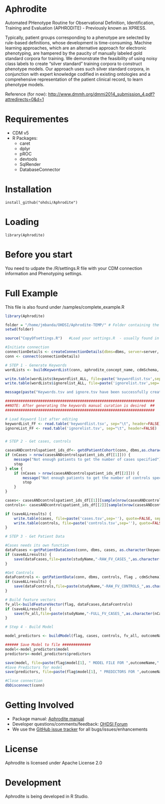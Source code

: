 # Aphrodite

Automated PHenotype Routine for Observational Definition, Identification, Training and Evaluation (APHRODITE) - Previously known as XPRESS. 

Typically, patient groups corresponding to a phenotype are selected by rule-based definitions, whose development is time-consuming. Machine learning approaches, which are an alternative approach for electronic phenotyping, are hampered by the paucity of manually labeled gold standard corpora for training. We demonstrate the feasibility of using noisy class labels to create “silver standard” training corpora to construct phenotype models. Our approach uses such silver standard corpora, in conjunction with expert knowledge codified in existing ontologies and a comprehensive representation of the patient clinical record, to learn phenotype models.

Reference (for now): http://www.dmmh.org/dmmi2014_submission_4.pdf?attredirects=0&d=1

Requirementes
===================
- CDM v5
- R Packages:
	- caret
	- dplyr
	- pROC
	- devtools
	- SqlRender
	- DatabaseConnector

Installation
===================

```
install_github("ohdsi/Aphrodite")
```

Loading
===================

```
library(Aphrodite)
```

Before you start
===================

You need to udpate the /R/settings.R file with your CDM connection information and Phenotyping settings.

Full Example
===================

This file is also found under /samples/complete_example.R

```r
library(Aphrodite)

folder = "/home/jmbanda/OHDSI/Aphrodite-TEMP/" # Folder containing the R files and outputs, use forward slashes
setwd(folder)

source("CopyOfsettings.R")   #Load your settings.R  - usually found in ../R/settings.R   - Don't forget to edit it

#Initiate connection
connectionDetails <- createConnectionDetails(dbms=dbms, server=server, user=user, password=pw, schema=cdmSchema, port=port)
conn <- connect(connectionDetails)

# STEP 1 - Generate Keywords
wordLists <- buildKeywordList(conn, aphrodite_concept_name, cdmSchema, dbms)

write.table(wordLists$keywordlist_ALL, file=paste('keywordlist.tsv',sep=''), quote=FALSE, sep='\t', row.names = FALSE, col.names = FALSE)
write.table(wordLists$ignorelist_ALL, file=paste('ignorelist.tsv',sep=''), quote=FALSE, sep='\t', row.names = FALSE, col.names = FALSE)

message(paste("Keywords.tsv and ignore.tsv have been successfully created for ",aphrodite_concept_name,sep = ""))

####################################################################
##NOTE: After generating the keywords manual curation is desired  ##
####################################################################

# Load Keyword list after editing
keywordList_FF <- read.table('keywordlist.tsv', sep="\t", header=FALSE)
ignoreList_FF <- read.table('ignorelist.tsv', sep="\t", header=FALSE)


# STEP 2 - Get cases, controls

casesANDcontrolspatient_ids_df<- getdPatientCohort(conn, dbms,as.character(keywordList_FF$V3),as.character(ignoreList_FF$V3), cdmSchema,nCases,nControls)
if (nCases > nrow(casesANDcontrolspatient_ids_df[[1]])) {
    message("Not enough patients to get the number of cases specified")
    stop
} else {
    if (nCases > nrow(casesANDcontrolspatient_ids_df[[2]])) {
        message("Not enough patients to get the number of controls specified")
        stop
    }
}

cases<- casesANDcontrolspatient_ids_df[[1]][sample(nrow(casesANDcontrolspatient_ids_df[[1]]), nCases), ]
controls<- casesANDcontrolspatient_ids_df[[2]][sample(nrow(casesANDcontrolspatient_ids_df[[2]]), nControls), ]

if (saveALLresults) {
    write.table(cases, file=paste('cases.tsv',sep=''), quote=FALSE, sep='\t', row.names = FALSE, col.names = FALSE)
    write.table(controls, file=paste('controls.tsv',sep=''), quote=FALSE, sep='\t', row.names = FALSE, col.names = FALSE)
}

# STEP 3 - Get Patient Data

#Cases needs its own function
dataFcases <-getPatientDataCases(conn, dbms, cases, as.character(keywordList_FF$V3),as.character(ignoreList_FF$V3), flag , cdmSchema)
if (saveALLresults) {
    save(dataFcases,file=paste(studyName,"-RAW_FV_CASES_",as.character(nCases),".Rda",sep=''))
}

#Get Controls
dataFcontrols <- getPatientData(conn, dbms, controls, flag , cdmSchema)
if (saveALLresults) {
    save(dataFcontrols,file=paste(studyName,"-RAW_FV_CONTROLS_",as.character(nControls),".Rda",sep=''))
}

# Build feature vectors
fv_all<-buildFeatureVector(flag, dataFcases,dataFcontrols)
if (saveALLresults) {
    save(fv_all,file=paste(studyName,"-FULL_FV_CASES_",as.character(nCases),"_CONTROLS_",as.character(nControls),".Rda",sep=''))
}

# Step 4 - Build Model

model_predictors <- buildModel(flag, cases, controls, fv_all, outcomeName)

###### Save Model to file #############
model<-model_predictors$model
predictors<-model_predictors$predictors

save(model, file=paste(flag$model[1], " MODEL FILE FOR ",outcomeName,".Rda",sep=''))
#Save Predictors for model
save(predictors, file=paste(flag$model[1], " PREDICTORS FOR ",outcomeName,".Rda",sep=''))

#Close connection
dbDisconnect(conn)


```
Getting Involved
=============
* Package manual: [Aphrodite manual](https://github.com/OHDSI/Aphrodite/raw/master/man/Aphrodite.pdf) 
* Developer questions/comments/feedback: <a href="http://forums.ohdsi.org/c/developers">OHDSI Forum</a>
* We use the <a href="../../issues">GitHub issue tracker</a> for all bugs/issues/enhancements

License
=======
Aphrodite is licensed under Apache License 2.0

Development
============
Aphrodite is being developed in R Studio.

